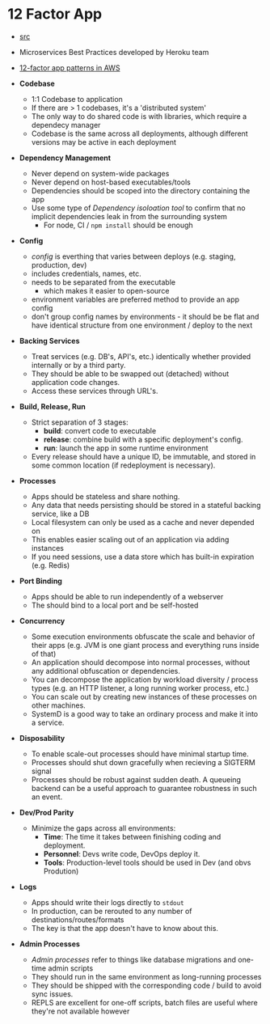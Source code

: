 12 Factor App
=================

- [src](https://12factor.net/)
- Microservices Best Practices developed by Heroku team
- [12-factor app patterns in AWS](https://www.youtube.com/watch?v=2SxKKDXKrXQ&t=712s)

- **Codebase**
  - 1:1 Codebase to application
  - If there are > 1 codebases, it's a 'distributed system'
  - The only way to do shared code is with libraries, which require a dependecy manager
  - Codebase is the same across all deployments, although different versions may be active in each deployment

- **Dependency Management**
  - Never depend on system-wide packages
  - Never depend on host-based executables/tools
  - Dependencies should be scoped into the directory containing the app
  - Use some type of  *Dependency isoloation tool* to confirm that no implicit dependencies leak in from the surrounding system
    - For node, CI / `npm install` should be enough

- **Config**
  - *config* is everthing that varies between deploys (e.g. staging, production, dev)
  - includes credentials, names, etc.
  - needs to be separated from the executable
    - which makes it easier to open-source
  - environment variables are preferred method to provide an app config
  - don't group config names by environments - it should be be flat and have identical structure from one environment / deploy to the next

- **Backing Services**
  - Treat services (e.g. DB's, API's, etc.) identically whether provided internally or by a third party.
  - They should be able to be swapped out (detached) without application code changes.
  - Access these services through URL's.

- **Build, Release, Run**
  - Strict separation of 3 stages:
    - **build**: convert code to executable
    - **release**: combine build with a specific deployment's config.
    - **run**: launch the app in some runtime environment
  - Every release should have a unique ID, be immutable, and stored in some common location (if redeployment is necessary).

- **Processes**
  - Apps should be stateless and share nothing.
  - Any data that needs persisting should be stored in a stateful backing service, like a DB
  - Local filesystem can only be used as a cache and never depended on
  - This enables easier scaling out of an application via adding instances
  - If you need sessions, use a data store which has built-in expiration (e.g. Redis)

- **Port Binding**
  - Apps should be able to run independently of a webserver
  - The should bind to a local port and be self-hosted

- **Concurrency**
  - Some execution environments obfuscate the scale and behavior of their apps (e.g. JVM is one giant process and everything runs inside of that)
  - An application should decompose into normal processes, without any additional obfuscation or dependencies.
  - You can decompose the application by workload diversity / process types (e.g. an HTTP listener, a long running worker process, etc.)
  - You can scale out by creating new instances of these processes on other machines.
  - SystemD is a good way to take an ordinary process and make it into a service.

- **Disposability**
  - To enable scale-out processes should have minimal startup time.
  - Processes should shut down gracefully when recieving a SIGTERM signal
  - Processes should be robust against sudden death.  A queueing backend can be a useful approach to guarantee robustness in such an event.

- **Dev/Prod Parity**
  - Minimize the gaps across all environments:
    - **Time**: The time it takes between finishing coding and deployment.
    - **Personnel**: Devs write code, DevOps deploy it.
    - **Tools**: Production-level tools should be used in Dev (and obvs Prodution)

- **Logs**
  - Apps should write their logs directly to `stdout`
  - In production, can be rerouted to any number of destinations/routes/formats
  - The key is that the app doesn't have to know about this.

- **Admin Processes**
  - *Admin processes* refer to things like database migrations and one-time admin scripts
  - They should run in the same environment as long-running processes 
  - They should be shipped with the corresponding code / build to avoid sync issues.
  - REPLS are excellent for one-off scripts, batch files are useful where they're not available however


  

